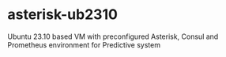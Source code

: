 # asterisk-ub2310
Ubuntu 23.10 based VM with preconfigured Asterisk, Consul and Prometheus environment for Predictive system
